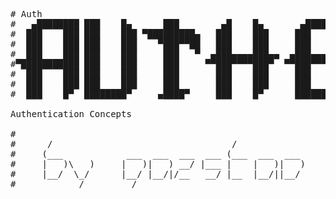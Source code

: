 <pre>
# Auth
#   ▄████████ ███    █▄      ███        ▄█    █▄       ▄████████ ███▄▄▄▄       ███      ▄█   ▄████████ 
#  ███    ███ ███    ███ ▀█████████▄   ███    ███     ███    ███ ███▀▀▀██▄ ▀█████████▄ ███  ███    ███ 
#  ███    ███ ███    ███    ▀███▀▀██   ███    ███     ███    █▀  ███   ███    ▀███▀▀██ ███▌ ███    █▀  
#  ███    ███ ███    ███     ███   ▀  ▄███▄▄▄▄███▄▄  ▄███▄▄▄     ███   ███     ███   ▀ ███▌ ███        
#▀███████████ ███    ███     ███     ▀▀███▀▀▀▀███▀  ▀▀███▀▀▀     ███   ███     ███     ███▌ ███        
#  ███    ███ ███    ███     ███       ███    ███     ███    █▄  ███   ███     ███     ███  ███    █▄  
#  ███    ███ ███    ███     ███       ███    ███     ███    ███ ███   ███     ███     ███  ███    ███ 
#  ███    █▀  ████████▀     ▄████▀     ███    █▀      ██████████  ▀█   █▀     ▄████▀   █▀   ████████▀  

Authentication Concepts

#                                                        
#      /                                  /             
#     (___            ___  ___  ___  ___ (___  ___  ___ 
#     |   )\   )     |   )|   ) __/ |___ |    |   )|   )
#     |__/  \_/      |__/ |__/|/__   __/ |__  |__/||__/ 
#            /       __/  
</pre>
